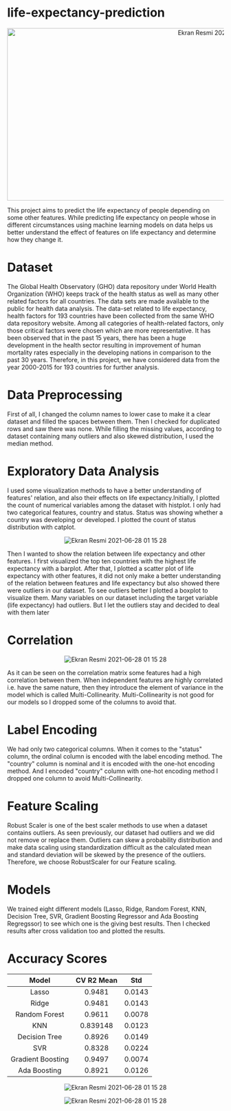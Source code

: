 # life-expectancy-prediction
<p align="center"> 
   <img width="1000" height="400" alt="Ekran Resmi 2021-06-28 01 15 28" src="https://user-images.githubusercontent.com/52889449/143092733-90e1665f-5de4-4eae-9fe6-6b7f4c462e2c.jpg">
</p>

This project aims to predict the life expectancy of people depending on some other features. While predicting life expectancy on people whose in different circumstances using machine learning models on data helps us better understand the effect of features on life expectancy and determine how they change it.

# Dataset

The Global Health Observatory (GHO) data repository under World Health Organization (WHO) keeps track of the health status as well as many other related factors for all countries. The data sets are made available to the public for health data analysis. The data-set related to life expectancy, health factors for 193 countries have been collected from the same WHO data repository website. Among all categories of health-related factors, only those critical factors were chosen which are more representative. It has been observed that in the past 15 years, there has been a huge development in the health sector resulting in improvement of human mortality rates especially in the developing nations in comparison to the past 30 years. Therefore, in this project, we have considered data from the year 2000-2015 for 193 countries for further analysis.

# Data Preprocessing

First of all, I changed the column names to lower case to make it a clear dataset and filled the spaces between them. Then I checked for duplicated rows and saw there was none. While filling the missing values, according to dataset containing many outliers and also skewed distribution, I used the median method.

# Exploratory Data Analysis

I used some visualization methods to have a better understanding of features' relation, and also their effects on life expectancy.Initially, I plotted the count of numerical variables among the dataset with histplot. I only had two categorical features, country and status. Status was showing whether a country was developing or developed. I plotted the count of status distribution with catplot.

<p align="center"> 
   <img alt="Ekran Resmi 2021-06-28 01 15 28" src="https://user-images.githubusercontent.com/87663976/143217634-99cb184b-1684-4c50-b22c-88733deeb62e.png">
</p>
Then I wanted to show the relation between life expectancy and other features. I first visualized the top ten countries with the highest life expectancy with a barplot. After that, I plotted a scatter plot of life expectancy with other features, it did not only make a better understanding of the relation between features and life expectancy but also showed there were outliers in our dataset. To see outliers better I plotted a boxplot to visualize them. Many variables on our dataset including the target variable (life expectancy) had outliers. But I let the outliers stay and decided to deal with them later

# Correlation 

<p align="center"> 
   <img alt="Ekran Resmi 2021-06-28 01 15 28" src="https://user-images.githubusercontent.com/87663976/143219223-4451b45d-d5ab-4aaa-86a4-37caf145171a.png">
</p>

As it can be seen on the correlation matrix some features had a high correlation between them. When independent features are highly correlated i.e. have the same nature, then they introduce the element of variance in the model which is called Multi-Collinearity. Multi-Collinearity is not good for our models so I dropped some of the columns to avoid that.

# Label Encoding
We had only two categorical columns. When it comes to the "status" column, the ordinal column is encoded with the label encoding method. The "country" column is nominal and it is encoded with the one-hot encoding method. And I encoded "country" column with one-hot encoding method I dropped one column to avoid Multi-Collinearity.

# Feature Scaling
Robust Scaler is one of the best scaler methods to use when a dataset contains outliers. As seen previously, our dataset had outliers and we did not remove or replace them. Outliers can skew a probability distribution and make data scaling using standardization difficult as the calculated mean and standard deviation will be skewed by the presence of the outliers. Therefore, we choose RobustScaler for our Feature scaling.

# Models 
We trained eight different models (Lasso, Ridge, Random Forest, KNN, Decision Tree, SVR, Gradient Boosting Regressor and Ada Boosting Regregssor) to see which one is the giving best results. Then I checked results after cross validation too and plotted the results.
# Accuracy Scores


   | Model                | CV R2 Mean   |      Std     |
   | :------------------: | :----------: | :-----------:|
   |  Lasso               | 0.9481       | 0.0143       |
   |  Ridge               | 0.9481       | 0.0143       |
   |  Random Forest       | 0.9611       | 0.0078       |
   |  KNN                 | 0.839148	  | 0.0123       |
   |  Decision Tree       | 0.8926       | 0.0149       |
   |  SVR                 | 0.8328       | 0.0224       |
   |  Gradient Boosting   | 0.9497       | 0.0074       |
   |  Ada Boosting        | 0.8921       | 0.0126       |
<p align="center"> 
   <img alt="Ekran Resmi 2021-06-28 01 15 28" src="https://user-images.githubusercontent.com/87663976/143230048-15c01952-afb2-42e7-b89c-47343a3d0353.png">
</p>

<p align="center"> 
   <img alt="Ekran Resmi 2021-06-28 01 15 28" src="https://user-images.githubusercontent.com/87663976/143229476-dfa19181-73d5-4a0b-8919-763ec6d82cc6.png">
</p>
